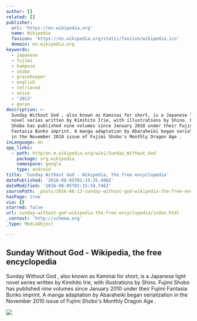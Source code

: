 ```yaml
---
author: []
related: []
publisher:
  url: 'https://en.wikipedia.org'
  name: Wikipedia
  favicon: 'https://en.wikipedia.org/static/favicon/wikipedia.ico'
  domain: en.wikipedia.org
keywords:
  - japanese
  - fujimi
  - hampnie
  - shobo
  - gravekeeper
  - english
  - retrieved
  - voice
  - '2013'
  - goran
description: >-
  Sunday Without God , also known as Kaminai for short, is a Japanese light
  novel series written by Kimihito Irie, with illustrations by Shino. Fujimi
  Shobo has published nine volumes since January 2010 under their Fujimi
  Fantasia Bunko imprint. A manga adaptation by Abaraheiki began serialization
  in the November 2010 issue of Fujimi Shobo's Monthly Dragon Age .
inLanguage: en
app_links:
  - path: http/en.m.wikipedia.org/wiki/Sunday_Without_God
    package: org.wikipedia
    namespace: google
    type: android
title: 'Sunday Without God - Wikipedia, the free encyclopedia'
datePublished: '2016-08-05T01:15:35.408Z'
dateModified: '2016-08-05T01:15:34.746Z'
sourcePath: _posts/2016-06-12-sunday-without-god-wikipedia-the-free-encyclopedia.md
hasPage: true
via: {}
starred: false
url: sunday-without-god-wikipedia-the-free-encyclopedia/index.html
_context: 'http://schema.org'
_type: MediaObject

---
```

<article style=""><h1>Sunday Without God - Wikipedia, the free encyclopedia</h1><p>Sunday Without God , also known as Kaminai for short, is a Japanese light novel series written by Kimihito Irie, with illustrations by Shino. Fujimi Shobo has published nine volumes since January 2010 under their Fujimi Fantasia Bunko imprint. A manga adaptation by Abaraheiki began serialization in the November 2010 issue of Fujimi Shobo's Monthly Dragon Age .</p><img src="https://upload.wikimedia.org/wikipedia/en/thumb/0/08/Kami-sama_no_Inai_Nichiy%C5%8Dbi_volume_1_cover.jpg/230px-Kami-sama_no_Inai_Nichiy%C5%8Dbi_volume_1_cover.jpg" /></article>